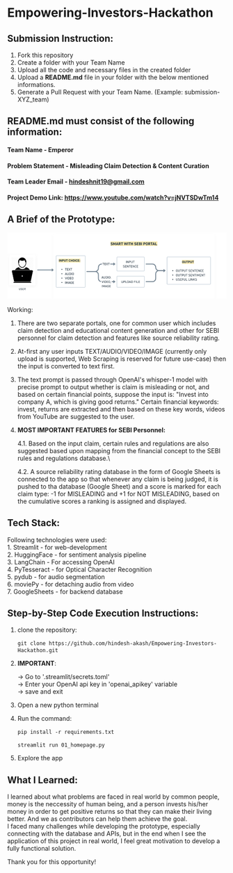 # Empowering-Investors-Hackathon

## Submission Instruction:
  1. Fork this repository
  2. Create a folder with your Team Name
  3. Upload all the code and necessary files in the created folder
  4. Upload a **README.md** file in your folder with the below mentioned informations.
  5. Generate a Pull Request with your Team Name. (Example: submission-XYZ_team)

## README.md must consist of the following information:

#### Team Name - Emperor
#### Problem Statement - Misleading Claim Detection & Content Curation
#### Team Leader Email - hindeshnit19@gmail.com
#### Project Demo Link: <https://www.youtube.com/watch?v=jNVTSDwTm14>

## A Brief of the Prototype:
  ![use_case](use_case.png)

  Working:

  1. There are two separate portals, one for common user which includes claim detection and educational content generation and other for SEBI personnel for claim detection and features like source reliability rating.

  2. At-first any user inputs TEXT/AUDIO/VIDEO/IMAGE (currently only upload is supported, Web Scraping is reserved for future use-case) then the input is converted to text first.

  3. The text prompt is passed through OpenAI's whisper-1 model with precise prompt to output whether is claim is misleading or not, and based on certain financial points, suppose the input is:
        "Invest into company A, which is giving good returns."
        Certain financial keywords: invest, returns are extracted and then based on these key words, videos from YouTube are suggested to the user.

  4. **MOST IMPORTANT FEATURES for SEBI Personnel:** 

      4.1. Based on the input claim, certain rules and regulations are also suggested based upon mapping from the financial concept to the SEBI rules and regulations database.\

      4.2. A source reliability rating database in the form of Google Sheets is connected to the app so that whenever any claim is being judged, it is pushed to tha database (Google Sheet) and a score is marked for each claim type: -1 for MISLEADING and +1 for NOT MISLEADING, based on the cumulative scores a ranking is assigned and displayed.


  
## Tech Stack: 
   Following technologies were used:\
      1. Streamlit - for web-development\
      2. HuggingFace - for sentiment analysis pipeline\
      3. LangChain - For accessing OpenAI \
      4. PyTesseract - for Optical Character Recognition\
      5. pydub - for audio segmentation\
      6. moviePy - for detaching audio from video\
      7. GoogleSheets - for backend database
   
## Step-by-Step Code Execution Instructions:
  1. clone the repository:
        ```
        git clone https://github.com/hindesh-akash/Empowering-Investors-Hackathon.git
        ```
        
  2. **IMPORTANT**:

        -> Go to '.streamlit/secrets.toml' \
        -> Enter your OpenAI api key in 'openai_apikey' variable \
        -> save and exit
  3. Open a new python terminal
  4. Run the command:
      ```
      pip install -r requirements.txt
      ```
      ```
      streamlit run 01_homepage.py
      ```
  5. Explore the app

  
## What I Learned:
   I learned about what problems are faced in real world by common people, money is the neccessity of human being, and a person invests his/her money in order to get positive returns so that they can make their living better.
   And we as contributors can help them achieve the goal.\
   I faced many challenges while developing the prototype, especially connecting with the database and APIs, but in the end when I see the application of this project in real world, I feel great motivation to develop a fully functional solution.

   Thank you for this opportunity!

